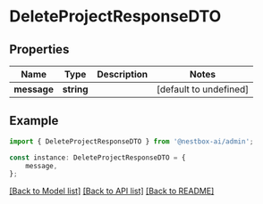 # DeleteProjectResponseDTO


## Properties

Name | Type | Description | Notes
------------ | ------------- | ------------- | -------------
**message** | **string** |  | [default to undefined]

## Example

```typescript
import { DeleteProjectResponseDTO } from '@nestbox-ai/admin';

const instance: DeleteProjectResponseDTO = {
    message,
};
```

[[Back to Model list]](../README.md#documentation-for-models) [[Back to API list]](../README.md#documentation-for-api-endpoints) [[Back to README]](../README.md)
